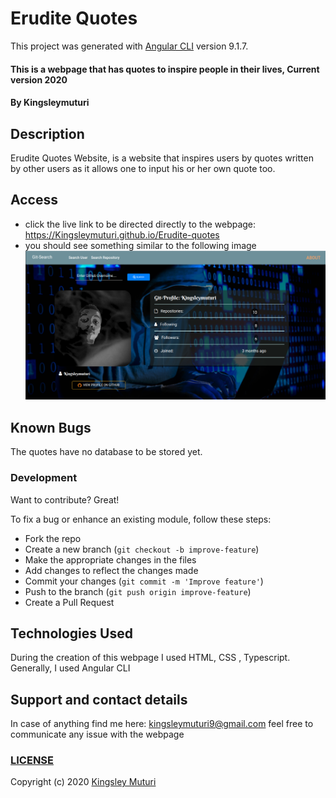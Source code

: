 # Erudite Quotes

This project was generated with [Angular CLI](https://github.com/angular/angular-cli) version 9.1.7.
  
#### This is a webpage that has quotes to inspire people in their lives, Current version 2020
</table>
</tr>
</td>

#### By **Kingsleymuturi**
  
## Description
Erudite Quotes Website, is a website that inspires users by quotes written by other users as it allows one to input his or her own quote too.
## Access
* click the live link to be directed directly to the webpage:
https://Kingsleymuturi.github.io/Erudite-quotes
* you should see something similar to the following image
![Erudite-quotes website](src/welcome.png)

## Known Bugs
The quotes have no database to be stored yet.
### Development
Want to contribute? Great!

To fix a bug or enhance an existing module, follow these steps:

- Fork the repo
- Create a new branch (`git checkout -b improve-feature`)
- Make the appropriate changes in the files
- Add changes to reflect the changes made
- Commit your changes (`git commit -m 'Improve feature'`)
- Push to the branch (`git push origin improve-feature`)
- Create a Pull Request 

## Technologies Used
During the creation of this webpage I used HTML, CSS , Typescript. Generally, I used Angular CLI
## Support and contact details
In case of anything find me here: kingsleymuturi9@gmail.com feel free to communicate any issue with the webpage

### [LICENSE](https://github.com/Kingsleymuturi/Erudite-quotes/blob/master/LICENSE)
Copyright (c) 2020 [Kingsley Muturi ](https://github.com/Kingsleymuturi)
